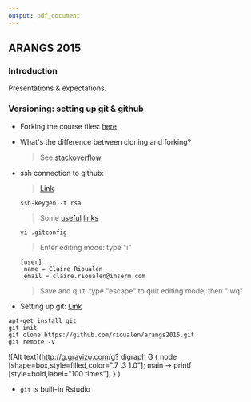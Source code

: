 ```yaml
---
output: pdf_document
---
```

## ARANGS 2015

### Introduction

Presentations & expectations.

### Versioning: setting up git & github

* Forking the course files: [here](https://github.com/dmlond/arangs2015)
* What's the difference between cloning and forking?
    > See [stackoverflow](http://stackoverflow.com/questions/6286571/git-fork-is-git-clone)
* ssh connection to github:
    > [Link](https://github.com/settings/ssh)

    ```ssh-keygen -t rsa```
    > Some [useful](https://help.github.com/articles/set-up-git/) [links](https://help.github.com/articles/generating-ssh-keys/)
    
    ```vi .gitconfig```
    > Enter editing mode: type "i"
    ``` 
    [user]
     name = Claire Rioualen
     email = claire.rioualen@inserm.com
    ```
    > Save and quit: type "escape" to quit editing mode, then ":wq"
    
* Setting up git:
    [Link](https://help.github.com/articles/set-up-git/)
```
apt-get install git
git init
git clone https://github.com/rioualen/arangs2015.git
git remote -v
```
![Alt text](http://g.gravizo.com/g?
  digraph G {
    node [shape=box,style=filled,color=".7 .3 1.0"];
    main -> printf [style=bold,label="100 times"];
  }
)

* ```git``` is built-in Rstudio

